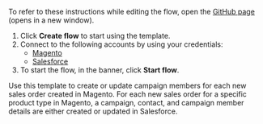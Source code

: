 To refer to these instructions while editing the flow, open the [GitHub page](https://github.com/ot4i/app-connect-templates/tree/master/resources/markdown/Create%20or%20update%20a%20campaign%20member%20in%20Salesforce%20when%20a%20new%20sales%20order%20is%20created%20in%20Magento_instructions.md) (opens in a new window).

1. Click **Create flow** to start using the template.
2. Connect to the following accounts by using your credentials:
   - [Magento](https://www.ibm.com/docs/en/app-connect/containers_cd?topic=apps-magento) 
   - [Salesforce](https://www.ibm.com/docs/en/app-connect/containers_cd?topic=apps-salesforce)
3. To start the flow, in the banner, click **Start flow**.

Use this template to create or update campaign members for each new sales order created in Magento. For each new sales order for a specific product type in Magento, a campaign, contact, and campaign member details are either created or updated in Salesforce.





